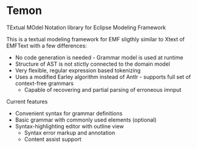 Temon
==============

TExtual MOdel Notation library for Eclipse Modeling Framework

This is a textual modeling framework for EMF sligthly similar to Xtext of EMFText with a few differences:

* No code generation is needed - Grammar model is used at runtime
* Structure of AST is not stictly connected to the domain model
* Very flexible, regular expression based tokenizing
* Uses a modified Earley algorithm instead of Antlr - supports full set of context-free grammars
  * Capable of recovering and partial parsing of erroneous imnput

Current features

* Convenient syntax for grammar definitions
* Basic grammar with commonly used elements (optional)
* Syntax-highlighting editor with outline view
  * Syntax error markup and annotation
  * Content assist support


